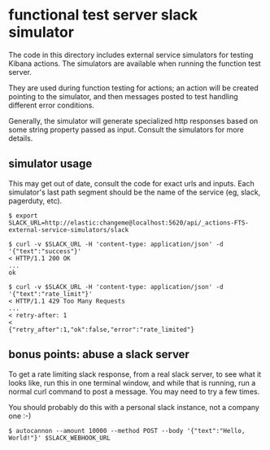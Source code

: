 functional test server slack simulator
================================================================================

The code in this directory includes external service simulators for testing
Kibana actions.  The simulators are available when running the function test
server.

They are used during function testing for actions; an action will be created
pointing to the simulator, and then messages posted to test handling different
error conditions.

Generally, the simulator will generate specialized http responses based on
some string property passed as input.  Consult the simulators for more details.

simulator usage
--------------------------------------------------------------------------------

This may get out of date, consult the code for exact urls and inputs.  Each
simulator's last path segment should be the name of the service (eg, slack,
pagerduty, etc).

```console
$ export SLACK_URL=http://elastic:changeme@localhost:5620/api/_actions-FTS-external-service-simulators/slack

$ curl -v $SLACK_URL -H 'content-type: application/json' -d '{"text":"success"}'
< HTTP/1.1 200 OK
...
ok

$ curl -v $SLACK_URL -H 'content-type: application/json' -d '{"text":"rate_limit"}'
< HTTP/1.1 429 Too Many Requests
...
< retry-after: 1
<
{"retry_after":1,"ok":false,"error":"rate_limited"}
```

bonus points: abuse a slack server
--------------------------------------------------------------------------------

To get a rate limiting slack response, from a real slack server, to see what it
looks like, run this in one terminal window, and while that is running, run a
normal curl command to post a message.  You may need to try a few times.

You should probably do this with a personal slack instance, not a company one :-)

```console
$ autocannon --amount 10000 --method POST --body '{"text":"Hello, World!"}' $SLACK_WEBHOOK_URL
```

